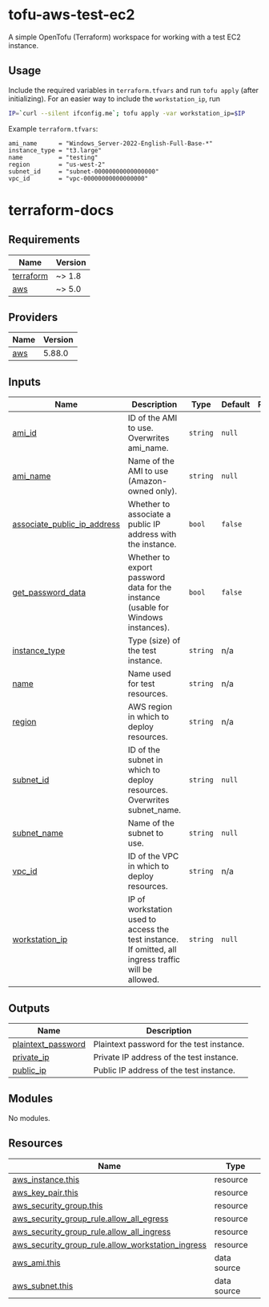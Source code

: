 # tofu-aws-test-ec2

A simple OpenTofu (Terraform) workspace for working with a test EC2 instance.

## Usage

Include the required variables in `terraform.tfvars` and run `tofu apply` (after initializing).
For an easier way to include the `workstation_ip`, run

```bash
IP=`curl --silent ifconfig.me`; tofu apply -var workstation_ip=$IP
```

Example `terraform.tfvars`:

```hcl
ami_name      = "Windows_Server-2022-English-Full-Base-*"
instance_type = "t3.large"
name          = "testing"
region        = "us-west-2"
subnet_id     = "subnet-00000000000000000"
vpc_id        = "vpc-00000000000000000"
```

# terraform-docs

<!-- BEGIN_TF_DOCS -->
## Requirements

| Name | Version |
|------|---------|
| <a name="requirement_terraform"></a> [terraform](#requirement\_terraform) | ~> 1.8 |
| <a name="requirement_aws"></a> [aws](#requirement\_aws) | ~> 5.0 |

## Providers

| Name | Version |
|------|---------|
| <a name="provider_aws"></a> [aws](#provider\_aws) | 5.88.0 |

## Inputs

| Name | Description | Type | Default | Required |
|------|-------------|------|---------|:--------:|
| <a name="input_ami_id"></a> [ami\_id](#input\_ami\_id) | ID of the AMI to use. Overwrites ami\_name. | `string` | `null` | no |
| <a name="input_ami_name"></a> [ami\_name](#input\_ami\_name) | Name of the AMI to use (Amazon-owned only). | `string` | `null` | no |
| <a name="input_associate_public_ip_address"></a> [associate\_public\_ip\_address](#input\_associate\_public\_ip\_address) | Whether to associate a public IP address with the instance. | `bool` | `false` | no |
| <a name="input_get_password_data"></a> [get\_password\_data](#input\_get\_password\_data) | Whether to export password data for the instance (usable for Windows instances). | `bool` | `false` | no |
| <a name="input_instance_type"></a> [instance\_type](#input\_instance\_type) | Type (size) of the test instance. | `string` | n/a | yes |
| <a name="input_name"></a> [name](#input\_name) | Name used for test resources. | `string` | n/a | yes |
| <a name="input_region"></a> [region](#input\_region) | AWS region in which to deploy resources. | `string` | n/a | yes |
| <a name="input_subnet_id"></a> [subnet\_id](#input\_subnet\_id) | ID of the subnet in which to deploy resources. Overwrites subnet\_name. | `string` | `null` | no |
| <a name="input_subnet_name"></a> [subnet\_name](#input\_subnet\_name) | Name of the subnet to use. | `string` | `null` | no |
| <a name="input_vpc_id"></a> [vpc\_id](#input\_vpc\_id) | ID of the VPC in which to deploy resources. | `string` | n/a | yes |
| <a name="input_workstation_ip"></a> [workstation\_ip](#input\_workstation\_ip) | IP of workstation used to access the test instance. If omitted, all ingress traffic will be allowed. | `string` | `null` | no |

## Outputs

| Name | Description |
|------|-------------|
| <a name="output_plaintext_password"></a> [plaintext\_password](#output\_plaintext\_password) | Plaintext password for the test instance. |
| <a name="output_private_ip"></a> [private\_ip](#output\_private\_ip) | Private IP address of the test instance. |
| <a name="output_public_ip"></a> [public\_ip](#output\_public\_ip) | Public IP address of the test instance. |

## Modules

No modules.

## Resources

| Name | Type |
|------|------|
| [aws_instance.this](https://registry.terraform.io/providers/hashicorp/aws/latest/docs/resources/instance) | resource |
| [aws_key_pair.this](https://registry.terraform.io/providers/hashicorp/aws/latest/docs/resources/key_pair) | resource |
| [aws_security_group.this](https://registry.terraform.io/providers/hashicorp/aws/latest/docs/resources/security_group) | resource |
| [aws_security_group_rule.allow_all_egress](https://registry.terraform.io/providers/hashicorp/aws/latest/docs/resources/security_group_rule) | resource |
| [aws_security_group_rule.allow_all_ingress](https://registry.terraform.io/providers/hashicorp/aws/latest/docs/resources/security_group_rule) | resource |
| [aws_security_group_rule.allow_workstation_ingress](https://registry.terraform.io/providers/hashicorp/aws/latest/docs/resources/security_group_rule) | resource |
| [aws_ami.this](https://registry.terraform.io/providers/hashicorp/aws/latest/docs/data-sources/ami) | data source |
| [aws_subnet.this](https://registry.terraform.io/providers/hashicorp/aws/latest/docs/data-sources/subnet) | data source |
<!-- END_TF_DOCS -->
